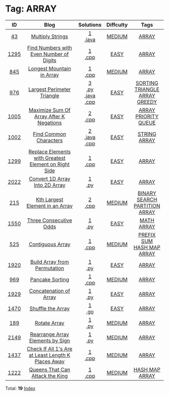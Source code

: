 
# Tag: ARRAY
| ID | Blog | Solutions | Diffculty | Tags |
|:----:|:----:|:-------:|:----:|:----:|
| [43](https://leetcode.com/problems/multiply-strings/) | [Multiply Strings](https://helloacm.com/algorithm-to-multiply-two-big-integers-string/) | [1](https://github.com/DoctorLai/ACM/tree/master/leetcode/43.%20Multiply%20Strings)<br/>[.java](https://github.com/DoctorLai/ACM/blob/master/leetcode/.java.md)<BR/> | [MEDIUM](https://github.com/DoctorLai/ACM/blob/master/leetcode/MEDIUM.md) | [ARRAY](https://github.com/DoctorLai/ACM/blob/master/leetcode/ARRAY.md)<BR/> |
| [1295](https://leetcode.com/problems/find-numbers-with-even-number-of-digits/) | [Find Numbers with Even Number of Digits](https://helloacm.com/find-numbers-with-even-number-of-digits-using-the-reduce-function-in-javascript-c-and-python/) | [1](https://github.com/DoctorLai/ACM/tree/master/leetcode/1295.%20Find%20Numbers%20with%20Even%20Number%20of%20Digits)<br/>[.cpp](https://github.com/DoctorLai/ACM/blob/master/leetcode/.cpp.md)<BR/> | [EASY](https://github.com/DoctorLai/ACM/blob/master/leetcode/EASY.md) | [ARRAY](https://github.com/DoctorLai/ACM/blob/master/leetcode/ARRAY.md)<BR/> |
| [845](https://leetcode.com/problems/longest-mountain-in-array/) | [Longest Mountain in Array](https://helloacm.com/left-and-right-counter-algorithm-to-find-the-longest-mountain-in-array/) | [1](https://github.com/DoctorLai/ACM/tree/master/leetcode/845.%20Longest%20Mountain%20in%20Array)<br/>[.cpp](https://github.com/DoctorLai/ACM/blob/master/leetcode/.cpp.md)<BR/> | [MEDIUM](https://github.com/DoctorLai/ACM/blob/master/leetcode/MEDIUM.md) | [ARRAY](https://github.com/DoctorLai/ACM/blob/master/leetcode/ARRAY.md)<BR/> |
| [976](https://leetcode.com/problems/largest-perimeter-triangle/) | [Largest Perimeter Triangle](https://helloacm.com/greedy-algorithm-to-find-the-largest-perimeter-triangle-by-sorting/) | [3](https://github.com/DoctorLai/ACM/tree/master/leetcode/976.%20Largest%20Perimeter%20Triangle)<br/>[.py](https://github.com/DoctorLai/ACM/blob/master/leetcode/.py.md)<BR/>[.java](https://github.com/DoctorLai/ACM/blob/master/leetcode/.java.md)<BR/>[.cpp](https://github.com/DoctorLai/ACM/blob/master/leetcode/.cpp.md)<BR/> | [EASY](https://github.com/DoctorLai/ACM/blob/master/leetcode/EASY.md) | [SORTING](https://github.com/DoctorLai/ACM/blob/master/leetcode/SORTING.md)<BR/>[TRIANGLE](https://github.com/DoctorLai/ACM/blob/master/leetcode/TRIANGLE.md)<BR/>[ARRAY](https://github.com/DoctorLai/ACM/blob/master/leetcode/ARRAY.md)<BR/>[GREEDY](https://github.com/DoctorLai/ACM/blob/master/leetcode/GREEDY.md)<BR/> |
| [1005](https://leetcode.com/problems/maximize-sum-of-array-after-k-negations/) | [Maximize Sum Of Array After K Negations](https://helloacm.com/maximize-sum-of-array-after-k-negations-using-greedy-algorithm-via-priority-queue-min-element/) | [2](https://github.com/DoctorLai/ACM/tree/master/leetcode/1005.%20Maximize%20Sum%20Of%20Array%20After%20K%20Negations)<br/>[.cpp](https://github.com/DoctorLai/ACM/blob/master/leetcode/.cpp.md)<BR/> | [EASY](https://github.com/DoctorLai/ACM/blob/master/leetcode/EASY.md) | [ARRAY](https://github.com/DoctorLai/ACM/blob/master/leetcode/ARRAY.md)<BR/>[PRIORITY QUEUE](https://github.com/DoctorLai/ACM/blob/master/leetcode/PRIORITY%20QUEUE.md)<BR/> |
| [1002](https://leetcode.com/problems/find-common-characters/) | [Find Common Characters](https://helloacm.com/how-to-find-common-characters-in-an-array-of-strings/) | [2](https://github.com/DoctorLai/ACM/tree/master/leetcode/1002.%20Find%20Common%20Characters)<br/>[.java](https://github.com/DoctorLai/ACM/blob/master/leetcode/.java.md)<BR/>[.cpp](https://github.com/DoctorLai/ACM/blob/master/leetcode/.cpp.md)<BR/> | [EASY](https://github.com/DoctorLai/ACM/blob/master/leetcode/EASY.md) | [STRING](https://github.com/DoctorLai/ACM/blob/master/leetcode/STRING.md)<BR/>[ARRAY](https://github.com/DoctorLai/ACM/blob/master/leetcode/ARRAY.md)<BR/> |
| [1299]() | [Replace Elements with Greatest Element on Right Side](https://helloacm.com/replace-elements-with-greatest-element-on-right-side-using-c-stdexchange-method/) | [1](https://github.com/DoctorLai/ACM/tree/master/leetcode/1299.%20Replace%20Elements%20with%20Greatest%20Element%20on%20Right%20Side)<br/>[.cpp](https://github.com/DoctorLai/ACM/blob/master/leetcode/.cpp.md)<BR/> | [EASY](https://github.com/DoctorLai/ACM/blob/master/leetcode/EASY.md) | [ARRAY](https://github.com/DoctorLai/ACM/blob/master/leetcode/ARRAY.md)<BR/> |
| [2022](https://leetcode.com/problems/convert-1d-array-into-2d-array/) | [Convert 1D Array Into 2D Array](https://helloacm.com/teaching-kids-programming-convert-1-d-array-to-2d-matrix-reshape-algorithm/) | [1](https://github.com/DoctorLai/ACM/tree/master/leetcode/2022.%20Convert%201D%20Array%20Into%202D%20Array)<br/>[.py](https://github.com/DoctorLai/ACM/blob/master/leetcode/.py.md)<BR/> | [EASY](https://github.com/DoctorLai/ACM/blob/master/leetcode/EASY.md) | [ARRAY](https://github.com/DoctorLai/ACM/blob/master/leetcode/ARRAY.md)<BR/> |
| [215](https://leetcode.com/problems/kth-largest-element-in-an-array/) | [Kth Largest Element in an Array](https://helloacm.com/how-to-find-kth-largest-element-in-an-array-c-coding-exercise/) | [2](https://github.com/DoctorLai/ACM/tree/master/leetcode/215.%20Kth%20Largest%20Element%20in%20an%20Array)<br/>[.cpp](https://github.com/DoctorLai/ACM/blob/master/leetcode/.cpp.md)<BR/> | [MEDIUM](https://github.com/DoctorLai/ACM/blob/master/leetcode/MEDIUM.md) | [BINARY SEARCH](https://github.com/DoctorLai/ACM/blob/master/leetcode/BINARY%20SEARCH.md)<BR/>[PARTITION](https://github.com/DoctorLai/ACM/blob/master/leetcode/PARTITION.md)<BR/>[ARRAY](https://github.com/DoctorLai/ACM/blob/master/leetcode/ARRAY.md)<BR/> |
| [1550](https://leetcode.com/problems/three-consecutive-odds/) | [Three Consecutive Odds](https://helloacm.com/teaching-kids-programming-three-consecutive-odds/) | [1](https://github.com/DoctorLai/ACM/tree/master/leetcode/1550.%20Three%20Consecutive%20Odds)<br/>[.py](https://github.com/DoctorLai/ACM/blob/master/leetcode/.py.md)<BR/> | [EASY](https://github.com/DoctorLai/ACM/blob/master/leetcode/EASY.md) | [MATH](https://github.com/DoctorLai/ACM/blob/master/leetcode/MATH.md)<BR/>[ARRAY](https://github.com/DoctorLai/ACM/blob/master/leetcode/ARRAY.md)<BR/> |
| [525](https://leetcode.com/problems/contiguous-array/) | [Contiguous Array](https://helloacm.com/the-contiguous-binary-array-with-equal-numbers-of-ones-and-zeros/) | [1](https://github.com/DoctorLai/ACM/tree/master/leetcode/525.%20Contiguous%20Array)<br/>[.cpp](https://github.com/DoctorLai/ACM/blob/master/leetcode/.cpp.md)<BR/> | [MEDIUM](https://github.com/DoctorLai/ACM/blob/master/leetcode/MEDIUM.md) | [PREFIX SUM](https://github.com/DoctorLai/ACM/blob/master/leetcode/PREFIX%20SUM.md)<BR/>[HASH MAP](https://github.com/DoctorLai/ACM/blob/master/leetcode/HASH%20MAP.md)<BR/>[ARRAY](https://github.com/DoctorLai/ACM/blob/master/leetcode/ARRAY.md)<BR/> |
| [1920](https://leetcode.com/problems/build-array-from-permutation/) | [Build Array from Permutation](https://helloacm.com/teaching-kids-programming-build-array-from-permutation/) | [1](https://github.com/DoctorLai/ACM/tree/master/leetcode/1920.%20Build%20Array%20from%20Permutation)<br/>[.py](https://github.com/DoctorLai/ACM/blob/master/leetcode/.py.md)<BR/> | [EASY](https://github.com/DoctorLai/ACM/blob/master/leetcode/EASY.md) | [ARRAY](https://github.com/DoctorLai/ACM/blob/master/leetcode/ARRAY.md)<BR/> |
| [969](https://leetcode.com/problems/pancake-sorting/) | [Pancake Sorting](https://helloacm.com/introducing-the-pancake-sorting-algorithm/) | [1](https://github.com/DoctorLai/ACM/tree/master/leetcode/969.%20Pancake%20Sorting)<br/>[.cpp](https://github.com/DoctorLai/ACM/blob/master/leetcode/.cpp.md)<BR/> | [MEDIUM](https://github.com/DoctorLai/ACM/blob/master/leetcode/MEDIUM.md) | [ARRAY](https://github.com/DoctorLai/ACM/blob/master/leetcode/ARRAY.md)<BR/> |
| [1929](https://leetcode.com/problems/concatenation-of-array/) | [Concatenation of Array](https://helloacm.com/teaching-kids-programming-concatenation-of-arrays/) | [1](https://github.com/DoctorLai/ACM/tree/master/leetcode/1929.%20Concatenation%20of%20Array)<br/>[.py](https://github.com/DoctorLai/ACM/blob/master/leetcode/.py.md)<BR/> | [EASY](https://github.com/DoctorLai/ACM/blob/master/leetcode/EASY.md) | [ARRAY](https://github.com/DoctorLai/ACM/blob/master/leetcode/ARRAY.md)<BR/> |
| [1470](https://leetcode.com/problems/shuffle-the-array/) | [Shuffle the Array](https://helloacm.com/golang-shuffle-the-array/) | [1](https://github.com/DoctorLai/ACM/tree/master/leetcode/1470.%20Shuffle%20the%20Array)<br/>[.go](https://github.com/DoctorLai/ACM/blob/master/leetcode/.go.md)<BR/> | [EASY](https://github.com/DoctorLai/ACM/blob/master/leetcode/EASY.md) | [ARRAY](https://github.com/DoctorLai/ACM/blob/master/leetcode/ARRAY.md)<BR/> |
| [189](https://leetcode.com/problems/rotate-array/) | [Rotate Array](https://helloacm.com/teaching-kids-programming-algorithms-to-rotate-an-array/) | [1](https://github.com/DoctorLai/ACM/tree/master/leetcode/189.%20Rotate%20Array)<br/>[.py](https://github.com/DoctorLai/ACM/blob/master/leetcode/.py.md)<BR/> | [MEDIUM](https://github.com/DoctorLai/ACM/blob/master/leetcode/MEDIUM.md) | [ARRAY](https://github.com/DoctorLai/ACM/blob/master/leetcode/ARRAY.md)<BR/> |
| [2149](https://leetcode.com/problems/rearrange-array-elements-by-sign/) | [Rearrange Array Elements by Sign](https://helloacm.com/teaching-kids-programming-rearrange-array-elements-by-sign-two-pointer-algorithm/) | [1](https://github.com/DoctorLai/ACM/tree/master/leetcode/2149.%20Rearrange%20Array%20Elements%20by%20Sign)<br/>[.py](https://github.com/DoctorLai/ACM/blob/master/leetcode/.py.md)<BR/> | [MEDIUM](https://github.com/DoctorLai/ACM/blob/master/leetcode/MEDIUM.md) | [ARRAY](https://github.com/DoctorLai/ACM/blob/master/leetcode/ARRAY.md)<BR/> |
| [1437](https://leetcode.com/problems/check-if-all-1s-are-at-least-length-k-places-away/) | [Check If All 1's Are at Least Length K Places Away](https://helloacm.com/linear-algorithm-to-check-if-all-1s-are-at-least-length-k-places-away/) | [1](https://github.com/DoctorLai/ACM/tree/master/leetcode/1437.%20Check%20If%20All%201's%20Are%20at%20Least%20Length%20K%20Places%20Away)<br/>[.cpp](https://github.com/DoctorLai/ACM/blob/master/leetcode/.cpp.md)<BR/> | [MEDIUM](https://github.com/DoctorLai/ACM/blob/master/leetcode/MEDIUM.md) | [ARRAY](https://github.com/DoctorLai/ACM/blob/master/leetcode/ARRAY.md)<BR/> |
| [1222](https://leetcode.com/problems/queens-that-can-attack-the-king/) | [Queens That Can Attack the King](https://helloacm.com/find-the-queens-that-can-attack-the-king/) | [1](https://github.com/DoctorLai/ACM/tree/master/leetcode/1222.%20Queens%20That%20Can%20Attack%20the%20King)<br/>[.cpp](https://github.com/DoctorLai/ACM/blob/master/leetcode/.cpp.md)<BR/> | [MEDIUM](https://github.com/DoctorLai/ACM/blob/master/leetcode/MEDIUM.md) | [HASH MAP](https://github.com/DoctorLai/ACM/blob/master/leetcode/HASH%20MAP.md)<BR/>[ARRAY](https://github.com/DoctorLai/ACM/blob/master/leetcode/ARRAY.md)<BR/> |

Total: **19**
[Index](https://github.com/DoctorLai/ACM/blob/master/leetcode/README.md)